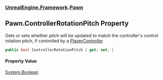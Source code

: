 ### [UnrealEngine.Framework](./UnrealEngine-Framework.md 'UnrealEngine.Framework').[Pawn](./Pawn.md 'UnrealEngine.Framework.Pawn')
## Pawn.ControllerRotationPitch Property
Gets or sets whether pitch will be updated to match the controller's control rotation pitch, if controlled by a [PlayerController](./PlayerController.md 'UnrealEngine.Framework.PlayerController')  
```csharp
public bool ControllerRotationPitch { get; set; }
```
#### Property Value
[System.Boolean](https://docs.microsoft.com/en-us/dotnet/api/System.Boolean 'System.Boolean')  
